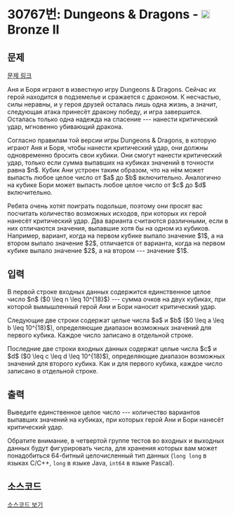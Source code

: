 # 30767번: Dungeons & Dragons - <img src="https://static.solved.ac/tier_small/4.svg" style="height:20px" /> Bronze II

<!-- performance -->

<!-- 문제 제출 후 깃허브에 푸시를 했을 때 제출한 코드의 성능이 입력될 공간입니다.-->

<!-- end -->

## 문제

[문제 링크](https://boj.kr/30767)


<p>Аня и Боря играют в известную игру Dungeons &amp; Dragons. Сейчас их герой находится в подземелье и сражается с драконом. К несчастью, силы неравны, и у героя друзей осталась лишь одна жизнь, а значит, следующая атака принесёт дракону победу, и игра завершится. Осталась только одна надежда на спасение --- нанести критический удар, мгновенно убивающий дракона.</p>

<p>Согласно правилам той версии игры Dungeons &amp; Dragons, в которую играют Аня и Боря, чтобы нанести критический удар, они должны одновременно бросить свои кубики. Они смогут нанести критический удар, только если сумма выпавших на кубиках значений в точности равна $n$. Кубик Ани устроен таким образом, что на нём может выпасть любое целое число от $a$ до $b$ включительно. Аналогично на кубике Бори может выпасть любое целое число от $c$ до $d$ включительно.</p>

<p>Ребята очень хотят поиграть подольше, поэтому они просят вас посчитать количество возможных исходов, при которых их герой нанесёт критический удар. Два варианта считаются различными, если в них отличаются значения, выпавшие хотя бы на одном из кубиков. Например, вариант, когда на первом кубике выпало значение $1$, а на втором выпало значение $2$, отличается от варианта, когда на первом кубике выпало значение $2$, а на втором --- значение $1$.</p>



## 입력


<p>В первой строке входных данных содержится единственное целое число $n$ ($0 \leq n \leq 10^{18}$) --- сумма очков на двух кубиках, при которой вымышленный герой Ани и Бори наносит критический удар. </p>

<p>Следующие две строки содержат целые числа $a$ и $b$ ($0 \leq a \leq b \leq 10^{18}$), определяющие диапазон возможных значений для первого кубика. Каждое число записано в отдельной строке.</p>

<p>Последние две строки входных данных содержат целые числа $c$ и $d$ ($0 \leq c \leq d \leq 10^{18}$), определяющие диапазон возможных значений для второго кубика. Как и для первого кубика, каждое число записано в отдельной строке.</p>



## 출력


<p>Выведите единственное целое число --- количество вариантов выпавших значений на кубиках, при которых герой Ани и Бори нанесёт критический удар. </p>

<p>Обратите внимание, в четвертой группе тестов во входных и выходных данных будут фигурировать числа, для хранения которых вам может понадобиться 64-битный целочисленный тип данных (<code>long long</code> в языках C/C++, <code>long</code> в языке Java, <code>int64</code> в языке Pascal).</p>



## 소스코드

[소스코드 보기](Dungeons%20&%20Dragons.py)
